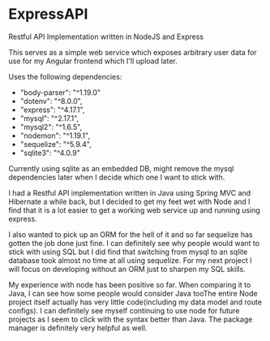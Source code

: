 # ExpressAPI
Restful API Implementation written in NodeJS and Express

This serves as a simple web service which exposes arbitrary user data for use for my Angular frontend which I'll upload later.


Uses the following dependencies:
- "body-parser": "^1.19.0"
- "dotenv": "^8.0.0",
- "express": "^4.17.1",
- "mysql": "^2.17.1",
- "mysql2": "^1.6.5",
- "nodemon": "^1.19.1",
- "sequelize": "^5.9.4",
- "sqlite3": "^4.0.9"


Currently using sqlite as an embedded DB, might remove the mysql dependencies later when I decide which one I want to stick with.

I had a Restful API implementation written in Java using Spring MVC and Hibernate a while back, but I decided to get my feet wet with Node
and I find that it is a lot easier to get a working web service up and running using express. 

I also wanted to pick up an ORM for the hell of it and so far sequelize has gotten the job done just fine. I can definitely see why people
would want to stick with using SQL but I did find that switching from mysql to an sqlite database took almost no time at all using
sequelize. For my next project I will focus on developing without an ORM just to sharpen my SQL skills.

My experience with node has been positive so far. When comparing it to Java, I can see how some people would consider Java tooThe entire Node project itself actually has very little code(including my data model and route configs). I can definitely see myself continuing to use node for future projects as I seem to click with the syntax better than Java. The package manager is definitely very helpful as well.

